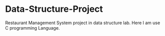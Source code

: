 # Data-Structure-Project
Restaurant Management System project in data structure lab. Here I am use C programming Language.
